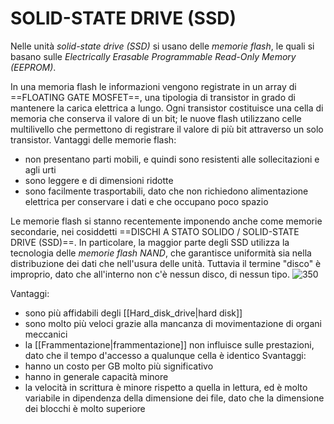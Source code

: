 # SOLID-STATE DRIVE (SSD)
Nelle unità _solid-state drive (SSD)_ si usano delle _memorie flash_, le quali si basano sulle _Electrically Erasable Programmable Read-Only Memory (EEPROM)_.

In una memoria flash le informazioni vengono registrate in un array di ==FLOATING GATE MOSFET==, una tipologia di transistor in grado di mantenere la carica elettrica a lungo. Ogni transistor costituisce una cella di memoria che conserva il valore di un bit; le nuove flash utilizzano celle multilivello che permettono di registrare il valore di più bit attraverso un solo transistor.
Vantaggi delle memorie flash:
- non presentano parti mobili, e quindi sono resistenti alle sollecitazioni e agli urti
- sono leggere e di dimensioni ridotte
- sono facilmente trasportabili, dato che non richiedono alimentazione elettrica per conservare i dati e che occupano poco spazio

Le memorie flash si stanno recentemente imponendo anche come memorie secondarie, nei cosiddetti ==DISCHI A STATO SOLIDO / SOLID-STATE DRIVE (SSD)==. In particolare, la maggior parte degli SSD utilizza la tecnologia delle _memorie flash NAND_, che garantisce uniformità sia nella distribuzione dei dati che nell'usura delle unità. Tuttavia il termine "disco" è improprio, dato che all'interno non c'è nessun disco, di nessun tipo.
![350](ssd.png)

Vantaggi:
- sono più affidabili degli [[Hard_disk_drive|hard disk]]
- sono molto più veloci grazie alla mancanza di movimentazione di organi meccanici
- la [[Frammentazione|frammentazione]] non influisce sulle prestazioni, dato che il tempo d'accesso a qualunque cella è identico
Svantaggi:
- hanno un costo per GB molto più significativo
- hanno in generale capacità minore
- la velocità in scrittura è minore rispetto a quella in lettura, ed è molto variabile in dipendenza della dimensione dei file, dato che la dimensione dei blocchi è molto superiore